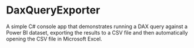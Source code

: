 # DaxQueryExporter
A simple C# console app that demonstrates running a DAX query against a Power BI dataset, exporting the results to a CSV file and then automatically opening the CSV file in Microsoft Excel. 
